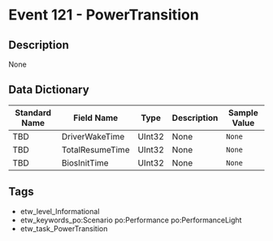 # Event 121 - PowerTransition

## Description
None

## Data Dictionary
|Standard Name|Field Name|Type|Description|Sample Value|
|---|---|---|---|---|
|TBD|DriverWakeTime|UInt32|None|`None`|
|TBD|TotalResumeTime|UInt32|None|`None`|
|TBD|BiosInitTime|UInt32|None|`None`|

## Tags
* etw_level_Informational
* etw_keywords_po:Scenario po:Performance po:PerformanceLight
* etw_task_PowerTransition